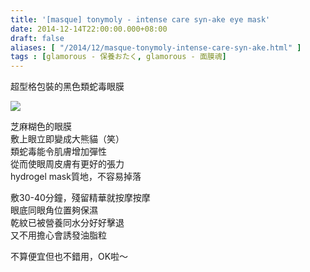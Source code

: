 ```yaml
---
title: '[masque] tonymoly - intense care syn-ake eye mask'
date: 2014-12-14T22:00:00.000+08:00
draft: false
aliases: [ "/2014/12/masque-tonymoly-intense-care-syn-ake.html" ]
tags : [glamorous - 保養おたく, glamorous - 面膜魂]
---
```


超型格包裝的黑色類蛇毒眼膜  

[![](https://farm8.staticflickr.com/7530/15716937908_196673a386_z.jpg)](https://farm8.staticflickr.com/7530/15716937908_196673a386_z.jpg)

芝麻糊色的眼膜  
敷上眼立即變成大熊貓（笑）  
類蛇毒能令肌膚增加彈性  
從而使眼周皮膚有更好的張力  
hydrogel mask質地，不容易掉落  
  
敷30-40分鐘，殘留精華就按摩按摩  
眼底同眼角位置夠保濕  
乾紋已被營養同水分好好擊退  
又不用擔心會誘發油脂粒  
  
不算便宜但也不錯用，OK啦～